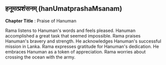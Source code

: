 ## हनूमत्प्रशंसनम् (hanUmatprashaMsanam)
**Chapter Title** : Praise of Hanuman

Rama listens to Hanuman's words and feels pleased. Hanuman accomplished a great task that seemed impossible. Rama praises Hanuman's bravery and strength. He acknowledges Hanuman's successful mission in Lanka. Rama expresses gratitude for Hanuman's dedication. He embraces Hanuman as a token of appreciation. Rama worries about crossing the ocean with the army.